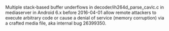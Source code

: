 Multiple stack-based buffer underflows in decoder/ih264d_parse_cavlc.c in mediaserver in Android 6.x before 2016-04-01 allow remote attackers to execute arbitrary code or cause a denial of service (memory corruption) via a crafted media file, aka internal bug 26399350.
